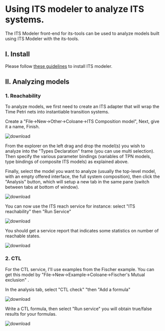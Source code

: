 <html>
<?php include 'header.md'; ?>

<h1>Using ITS modeler to analyze ITS systems.</h1>
<p>
	The ITS Modeler front-end for its-tools can be used to analyze models 
	built using ITS Modeler with the its-tools.
</p>

<a name="toc"></a>
<?php TableOfContents(__FILE__, 4); ?>


<h2><a name="sec:Install"></a>I. Install </h2>

Please follow [these guidelines](itstools.md#sec:modinst) to install ITS modeler.


<h2><a name="sec:analysis"></a>II. Analyzing models</h2>

<h3><a name="ssec:reach"></a>1. Reachability</h3>
<p>To analyze models, we first need to create an ITS adapter that
	will wrap the Time Petri nets into instantiable transition systems.</p>
<p>Create a "File->New->Other->Coloane->ITS Composition model",
	Next, give it a name, Finish.</p>
<img src="images/newcomp.jpg" alt="download" />

<p>From the explorer on the left drag and drop the model(s) you wish
	to analyze into the "Types Declaration" frame (you can use multi
	selection). Then specify the various parameter bindings (variables of
	TPN models, type bindings of composite ITS models) as explained above.
</p>
<p>Finally, select the model you want to analyze (usually the
	top-level model, with an empty offered interface, the full system
	composition), then click the "Analysis" button, which will setup a new
	tab in the same pane (switch between tabs at bottom of window).</p>
<img src="images/analysis.jpg" alt="download" />

<p>You can now use the ITS reach service for instance: select "ITS
	reachability" then "Run Service"</p>
<img src="images/runservice.jpg" alt="download" />

<p>You should get a service report that indicates some statistics on
	number of reachable states.</p>
<img src="images/result.jpg" alt="download" />


<h3><a name="ssec:ctlcheck"></a>2. CTL</h3>

<p>For the CTL service, I'll use examples from the Fischer example.
	You can get this model by "File->New->Example->Coloane->Fischer's
	Mutual exclusion" .</p>
<p>In the analysis tab, select "CTL check" "then "Add a formula"</p>
<img src="images/result.jpg" alt="download" />

<p>Write a CTL formula, then select "Run service" you will obtain
	true/false results for your formulas.</p>
<img src="images/ctlres.jpg" alt="download" />


<!-- #EndEditable -->
<?php include 'footer.md'; ?>

</html>
